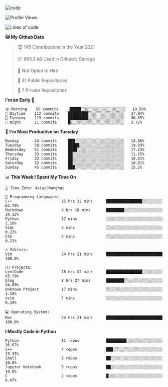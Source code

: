 
<!--
**liuyaanng/liuyaanng** is a ✨ _special_ ✨ repository because its `README.md` (this file) appears on your GitHub profile.

Here are some ideas to get you started:

- 🔭 I’m currently working on ...
- 🌱 I’m currently learning ...
- 👯 I’m looking to collaborate on ...
- 🤔 I’m looking for help with ...
- 💬 Ask me about ...
- 📫 How to reach me: ...
- 😄 Pronouns: ...
- ⚡ Fun fact: ...
-->


![code](https://cdn.jsdelivr.net/gh/liuyaanng/liuyaanng@1.0/code.gif) 

<!--START_SECTION:waka-->
![Profile Views](http://img.shields.io/badge/Profile%20Views-0-blue)

![Lines of code](https://img.shields.io/badge/From%20Hello%20World%20I%27ve%20Written-5.3%20million%20lines%20of%20code-blue)

**🐱 My Github Data** 

> 🏆 145 Contributions in the Year 2021
 > 
> 📦 665.3 kB Used in Github's Storage 
 > 
> 🚫 Not Opted to Hire
 > 
> 📜 41 Public Repositories 
 > 
> 🔑 7 Private Repositories  
 > 
**I'm an Early 🐤** 

```text
🌞 Morning    58 commits     █████░░░░░░░░░░░░░░░░░░░░   19.59% 
🌆 Daytime    112 commits    █████████░░░░░░░░░░░░░░░░   37.84% 
🌃 Evening    115 commits    █████████░░░░░░░░░░░░░░░░   38.85% 
🌙 Night      11 commits     █░░░░░░░░░░░░░░░░░░░░░░░░   3.72%

```
📅 **I'm Most Productive on Tuesday** 

```text
Monday       44 commits     ███░░░░░░░░░░░░░░░░░░░░░░   14.86% 
Tuesday      59 commits     █████░░░░░░░░░░░░░░░░░░░░   19.93% 
Wednesday    51 commits     ████░░░░░░░░░░░░░░░░░░░░░   17.23% 
Thursday     33 commits     ██░░░░░░░░░░░░░░░░░░░░░░░   11.15% 
Friday       32 commits     ██░░░░░░░░░░░░░░░░░░░░░░░   10.81% 
Saturday     32 commits     ██░░░░░░░░░░░░░░░░░░░░░░░   10.81% 
Sunday       45 commits     ███░░░░░░░░░░░░░░░░░░░░░░   15.2%

```


📊 **This Week I Spent My Time On** 

```text
⌚︎ Time Zone: Asia/Shanghai

💬 Programming Languages: 
C++                      15 hrs 32 mins      ████████████████░░░░░░░░░   63.79% 
Markdown                 8 hrs 18 mins       ████████░░░░░░░░░░░░░░░░░   34.12% 
Python                   17 mins             ░░░░░░░░░░░░░░░░░░░░░░░░░   1.18% 
VimL                     3 mins              ░░░░░░░░░░░░░░░░░░░░░░░░░   0.22% 
CSS                      3 mins              ░░░░░░░░░░░░░░░░░░░░░░░░░   0.21%

🔥 Editors: 
Vim                      24 hrs 21 mins      █████████████████████████   100.0%

🐱‍💻 Projects: 
LeetCode                 15 hrs 32 mins      ████████████████░░░░░░░░░   63.79% 
blog                     8 hrs 27 mins       ████████░░░░░░░░░░░░░░░░░   34.69% 
Unknown Project          17 mins             ░░░░░░░░░░░░░░░░░░░░░░░░░   1.18% 
nvim                     5 mins              ░░░░░░░░░░░░░░░░░░░░░░░░░   0.34%

💻 Operating System: 
Mac                      24 hrs 21 mins      █████████████████████████   100.0%

```

**I Mostly Code in Python** 

```text
Python                   11 repos            █████████░░░░░░░░░░░░░░░░   36.67% 
C++                      4 repos             ███░░░░░░░░░░░░░░░░░░░░░░   13.33% 
Shell                    3 repos             ██░░░░░░░░░░░░░░░░░░░░░░░   10.0% 
Jupyter Notebook         3 repos             ██░░░░░░░░░░░░░░░░░░░░░░░   10.0% 
C                        2 repos             █░░░░░░░░░░░░░░░░░░░░░░░░   6.67%

```



<!--END_SECTION:waka-->
